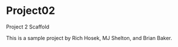 # Project02

Project 2 Scaffold

This is a sample project by Rich Hosek, MJ Shelton, and Brian Baker.
